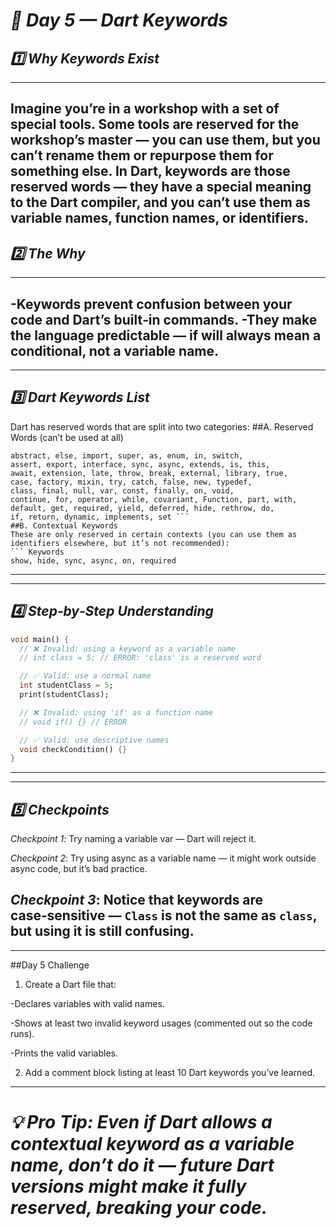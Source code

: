 # *🎯 Day 5 — Dart Keywords*
## *1️⃣ Why Keywords Exist*
---
Imagine you’re in a workshop with a set of special tools. Some tools are reserved for the workshop’s master — you can use them, but you can’t rename them or repurpose them for something else. In Dart, keywords are those reserved words — they have a special meaning to the Dart compiler, and you can’t use them as variable names, function names, or identifiers.
---
## *2️⃣ The Why*
---
-Keywords prevent confusion between your code and Dart’s built‑in commands.
-They make the language predictable — if will always mean a conditional, not a variable name.
---
---
## *3️⃣ Dart Keywords List*
Dart has reserved words that are split into two categories:
##A. Reserved Words (can’t be used at all)
``` Keywords 
abstract, else, import, super, as, enum, in, switch,
assert, export, interface, sync, async, extends, is, this,
await, extension, late, throw, break, external, library, true,
case, factory, mixin, try, catch, false, new, typedef,
class, final, null, var, const, finally, on, void,
continue, for, operator, while, covariant, Function, part, with,
default, get, required, yield, deferred, hide, rethrow, do,
if, return, dynamic, implements, set ```
##B. Contextual Keywords
These are only reserved in certain contexts (you can use them as identifiers elsewhere, but it’s not recommended):
``` Keywords
show, hide, sync, async, on, required
```
---
---
## *4️⃣ Step‑by‑Step Understanding*
``` Dart 
void main() {
  // ❌ Invalid: using a keyword as a variable name
  // int class = 5; // ERROR: 'class' is a reserved word

  // ✅ Valid: use a normal name
  int studentClass = 5;
  print(studentClass);

  // ❌ Invalid: using 'if' as a function name
  // void if() {} // ERROR

  // ✅ Valid: use descriptive names
  void checkCondition() {}
}
```
---
---
 ## *5️⃣ Checkpoints*
 *Checkpoint 1*: Try naming a variable var — Dart will reject it.

*Checkpoint 2*: Try using async as a variable name — it might work outside async code, but it’s bad practice.

*Checkpoint 3*: Notice that keywords are case‑sensitive — `Class` is not the same as `class`, but using it is still confusing.
---
---
##Day 5 Challenge
1. Create a Dart file that:

-Declares variables with valid names.

-Shows at least two invalid keyword usages (commented out so the code runs).

-Prints the valid variables.

2. Add a comment block listing at least 10 Dart keywords you’ve learned.
---
# *💡 Pro Tip: Even if Dart allows a contextual keyword as a variable name, don’t do it — future Dart versions might make it fully reserved, breaking your code.*